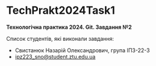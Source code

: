 # TechPrakt2024Task1
**Технологічна практика 2024. Git. Завдання №2**

Список студентів, які виконали завдання:
* Свистанюк Назарій Олександрович, група ІПЗ-22-3 
* ipz223_sno@student.ztu.edu.ua 
